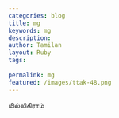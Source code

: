 ```yaml
---
categories: blog
title: mg
keywords: mg
description: 
author: Tamilan
layout: Ruby
tags: 
 
permalink: mg
featured: /images/ttak-48.png
---
```

  
மில்லிகிராம்  
